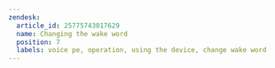 ```yaml
---
zendesk:
  article_id: 25775743017629
  name: Changing the wake word
  position: 7
  labels: voice pe, operation, using the device, change wake word
---
```


